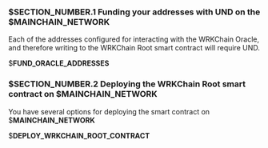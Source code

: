 ### $__SECTION_NUMBER__.1 Funding your addresses with UND on the $__MAINCHAIN_NETWORK__

Each of the addresses configured for interacting with the WRKChain Oracle, and therefore
writing to the WRKChain Root smart contract will require UND.

$__FUND_ORACLE_ADDRESSES__

### $__SECTION_NUMBER__.2 Deploying the WRKChain Root smart contract on $__MAINCHAIN_NETWORK__

You have several options for deploying the smart contract on $__MAINCHAIN_NETWORK__

$__DEPLOY_WRKCHAIN_ROOT_CONTRACT__